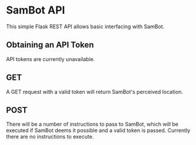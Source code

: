 # SamBot API
This simple Flask REST API allows basic interfacing with SamBot.

## Obtaining an API Token
API tokens are currently unavailable.

## GET
A GET request with a valid token will return SamBot's perceived location.

## POST
There will be a number of instructions to pass to SamBot, which will be executed if SamBot deems it possible and a valid token is passed. Currently there are no instructions to execute.
